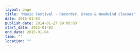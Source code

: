 ```yaml
---
layout: page
title: "Music Festival - Recorder, Brass & Woodwind classes"
date: 2015-01-03
publish_date: 2014-01-27 09:00:00
start_date: 2015-01-03
end_date: 2015-01-04
time: ""
location: ""
---
```


